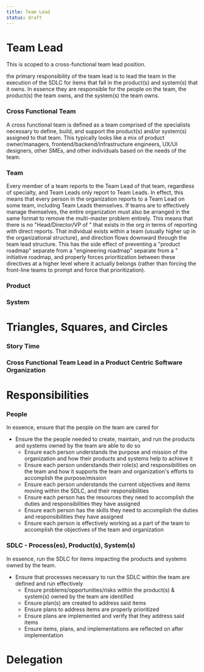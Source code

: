 ```yaml
---
title: Team Lead
status: draft
---
```

# Team Lead
This is scoped to a cross-functional team lead position. 

the primary responsibility of the team lead is to lead the team in the execution of the SDLC for items that fall in the product(s) and system(s) that it owns. In essence they are responsible for the people on the team, the product(s) the team owns, and the system(s) the team owns.

### Cross Functional Team
A cross functional team is defined as a team comprised of the specialists necessary to define, build, and support the product(s) and/or system(s) assigned to that team. This typically looks like a mix of product owner/managers, frontend/backend/infrastructure engineers, UX/UI designers, other SMEs, and other individuals based on the needs of the team.

### Team
Every member of a team reports to the Team Lead of that team, regardless of specialty, and Team Leads only report to Team Leads. In effect, this means that every person in the organization reports to a Team Lead on some team, including Team Leads themselves. If teams are to effectively manage themselves, the entire organization must also be arranged in the same format to remove the multi-master problem entirely. This means that there is no "Head/Director/VP of <Specialty>" that exists in the org in terms of reporting with direct reports. That individual exists within a team (usually higher up in the organizational structure), and direction flows downward through the team lead structure. This has the side effect of preventing a "product roadmap" separate from a "engineering roadmap" separate from a "<specialty> initiative roadmap, and properly forces prioritization between these directives at a higher level where it actually belongs (rather than forcing the front-line teams to prompt and force that prioritization).

### Product

### System



# Triangles, Squares, and Circles

### Story Time

### Cross Functional Team Lead in a Product Centric Software Organization



# Responsibilities

### People
In essence, ensure that the people on the team are cared for

* Ensure the the people needed to create, maintain, and run the products and systems owned by the team are able to do so
    * Ensure each person understands the purpose and mission of the organization and how their products and systems help to achieve it
    * Ensure each person understands their role(s) and responsibilities on the team and how it supports the team and organization's efforts to accomplish the purpose/mission
    * Ensure each person understands the current objectives and items moving within the SDLC, and their responsibilities
    * Ensure each person has the resources they need to accomplish the duties and responsibilities they have assigned
    * Ensure each person has the skills they need to accomplish the duties and responsibilities they have assigned
    * Ensure each person is effectively working as a part of the team to accomplish the objectives of the team and organization

### SDLC - Process(es), Product(s), System(s)
In essence, run the SDLC for items impacting the products and systems owned by the team.

* Ensure that processes necessary to run the SDLC within the team are defined and run effectively
    * Ensure problems/opportunities/risks within the product(s) & system(s) owned by the team are identified
    * Ensure plan(s) are created to address said items
    * Ensure plans to address items are properly prioritized
    * Ensure plans are implemented and verify that they address said items
    * Ensure items, plans, and implementations are reflected on after implementation

# Delegation